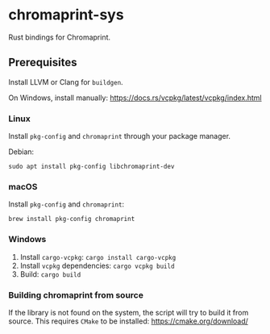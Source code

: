# chromaprint-sys

Rust bindings for Chromaprint.

## Prerequisites

Install LLVM or Clang for `buildgen`.

On Windows, install manually: https://docs.rs/vcpkg/latest/vcpkg/index.html

### Linux

Install `pkg-config` and `chromaprint` through your package manager.

Debian:

```
sudo apt install pkg-config libchromaprint-dev
```

### macOS

Install `pkg-config` and `chromaprint`:

```
brew install pkg-config chromaprint
```

### Windows

1. Install `cargo-vcpkg`: `cargo install cargo-vcpkg`
2. Install `vcpkg` dependencies: `cargo vcpkg build`
3. Build: `cargo build`

### Building chromaprint from source

If the library is not found on the system, the script will try to build it from source. This requires `CMake` to be installed: https://cmake.org/download/
